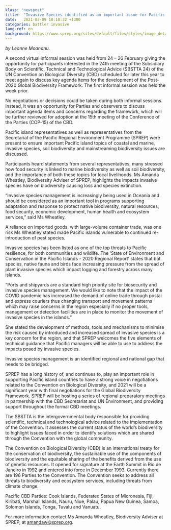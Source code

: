 ```yaml
---
klass: "newspost"
title:  "Invasive Species identified as an important issue for Pacific region."
date:   2021-03-09 10:10:32 +1300
categories: battler invasive
lang-ref: en
background: https://www.sprep.org/sites/default/files/styles/image_detai_670_400_/public/images/news/SAM1%20Matafaa%20Mangrove%20Conservation%20Area%2C%20Upolu%2C%20Samoa%20%C2%A9%20S.%20Chape.jpg?itok=8jCOpCnW
---
```

*by Leanne Moananu.*

A second virtual informal session was held from 24 – 26 February giving the opportunity for participants interested in the 24th meeting of the Subsidiary Body on Scientific, Technical and Technological Advice (SBSTTA 24) of the UN Convention on Biological Diversity (CBD) scheduled for later this year to meet again to discuss key agenda items for the development of the Post-2020 Global Biodiversity Framework. The first informal session was held the week prior.

No negotiations or decisions could be taken during both informal sessions. Instead, it was an opportunity for Parties and observers to discuss important agenda items and concerns regarding the framework, which will be further reviewed for adoption at the 15th meeting of the Conference of the Parties (COP-15) of the CBD.

Pacific island representatives as well as representatives from the Secretariat of the Pacific Regional Environment Programme (SPREP) were present to ensure important Pacific island topics of coastal and marine, invasive species, soil biodiversity and mainstreaming biodiversity issues are discussed.

Participants heard statements from several representatives, many stressed how food security is linked to marine biodiversity as well as soil biodiversity, and the importance of both these topics for local livelihoods. Ms Amanda Wheatley, Biodiversity Adviser of SPREP, highlights the impacts invasive species have on biodiversity causing loss and species extinction.

“Invasive species management is increasingly being used in Oceania and should be considered as an important tool in programs supporting adaptation and response to protect native biodiversity, natural resources, food security, economic development, human health and ecosystem services,” said Ms Wheatley.

A reliance on imported goods, with large-volume container trade, was one risk Ms Wheatley stated made Pacific islands vulnerable to continued re-introduction of pest species. 

Invasive species has been listed as one of the top threats to Pacific resilience, for both communities and wildlife. The ‘State of Environment and Conservation in the Pacific Islands - 2020 Regional Report’ states that bat species, native fauna and birds face increasing pressure from the spread of plant invasive species which impact logging and forestry across many islands.

“Ports and shipyards are a standard high priority site for biosecurity and invasive species management. We would like to note that the impact of the COVID pandemic has increased the demand of online trade through postal and express couriers thus changing transport and movement patterns which may raise concerns in the region especially if no proper tools, management or detection facilities are in place to monitor the movement of invasive species in the islands.” 

She stated the development of methods, tools and mechanisms to minimise the risk caused by introduced and increased spread of invasive species is a key concern for the region, and that SPREP welcomes the five elements of technical guidance that Pacific managers will be able to use to address the impacts posed by invasive species.

Invasive species management is an identified regional and national gap that needs to be bridged.

SPREP has a long history of, and continues to, play an important role in supporting Pacific island countries to have a strong voice in negotiations related to the Convention on Biological Diversity, and 2021 will be a significant year with final negotiations for the Global Biodiversity Framework. SPREP will be hosting a series of regional preparatory meetings in partnership with the CBD Secretariat and UN Environment, and providing support throughout the formal CBD meetings.

The SBSTTA is the intergovernmental body responsible for providing scientific, technical and technological advice related to the implementation of the Convention. It assesses the current status of the world’s biodiversity to highlight issues faced in order to identify solutions which are shared through the Convention with the global community.

The Convention on Biological Diversity (CBD) is an international treaty for the conservation of biodiversity, the sustainable use of the components of biodiversity and the equitable sharing of the benefits derived from the use of genetic resources. It opened for signature at the Earth Summit in Rio de Janeiro in 1992 and entered into force in December 1993. Currently there are 196 Parties to the Convention. The Convention seeks to address all threats to biodiversity and ecosystem services, including threats from climate change.

Pacific CBD Parties: Cook Islands, Federated States of Micronesia, Fiji, Kiribati, Marshall Islands, Nauru, Niue, Palau, Papua New Guinea, Samoa, Solomon Islands, Tonga, Tuvalu and Vanuatu.

For more information contact Ms Amanda Wheatley, Biodiversity Adviser at SPREP, at [amandaw@sprep.org](amandaw@sprep.org).
